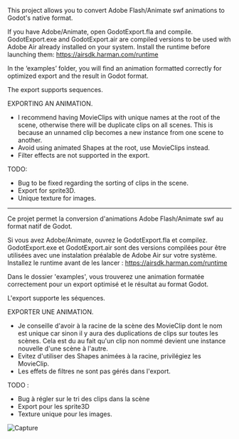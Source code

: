 This project allows you to convert Adobe Flash/Animate swf animations to Godot's native format.

If you have Adobe/Animate, open GodotExport.fla and compile.
GodotExport.exe and GodotExport.air are compiled versions to be used with Adobe Air already installed on your system.
Install the runtime before launching them: https://airsdk.harman.com/runtime

In the ‘examples’ folder, you will find an animation formatted correctly for optimized export and the result in Godot format.

The export supports sequences.

EXPORTING AN ANIMATION.
- I recommend having MovieClips with unique names at the root of the scene, otherwise there will be duplicate clips on all scenes. This is because an unnamed clip becomes a new instance from one scene to another.
- Avoid using animated Shapes at the root, use MovieClips instead.
- Filter effects are not supported in the export.

TODO:
- Bug to be fixed regarding the sorting of clips in the scene.
- Export for sprite3D.
- Unique texture for images.
  
-------------------------------------------------------------------------------------

Ce projet permet la conversion d'animations Adobe Flash/Animate swf au format natif de Godot.

Si vous avez Adobe/Animate, ouvrez le GodotExport.fla et compilez.
GodotExport.exe et GodotExport.air sont des versions compilées pour être utilisées avec une instalation préalable de Adobe Air sur votre système.
Installez le runtime avant de les lancer : https://airsdk.harman.com/runtime

Dans le dossier 'examples', vous trouverez une animation formatée correctement pour un export optimisé et le résultat au format Godot.

L'export supporte les séquences.

EXPORTER UNE ANIMATION.
- Je conseille d'avoir à la racine de la scène des MovieClip dont le nom est unique car sinon il y aura des duplications de clips sur toutes les scènes. Cela est du au fait qu'un clip non nommé devient une instance nouvelle d'une scène à l'autre.
- Evitez d'utiliser des Shapes animées à la racine, privilégiez les MovieClip.
- Les effets de filtres ne sont pas gérés dans l'export.

TODO :
- Bug à régler sur le tri des clips dans la scène
- Export pour les sprite3D
- Texture unique pour les images.


![Capture](https://github.com/user-attachments/assets/a401fdb2-45c2-47a8-a508-48fd7f4d0eb5)
